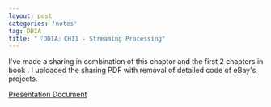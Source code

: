 ```yaml
---
layout: post
categories: 'notes'
tag: DDIA
title: "『DDIA』CH11 - Streaming Processing"
---
```


I've made a sharing in combination of this chaptor and the first 2 chapters in book <Streaming Processing>.
I uploaded the sharing PDF with removal of detailed code of eBay's projects.

[Presentation Document](https://yolandaleo.github.io/pdfs/streaming_processing.pdf)